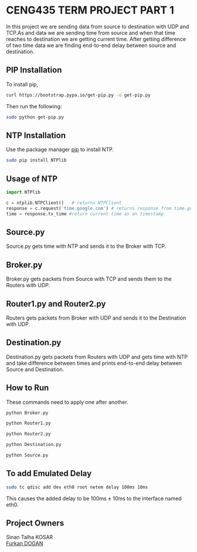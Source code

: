 # CENG435 TERM PROJECT PART 1


In this project we are sending data from source to destination with UDP and TCP.As and data we are sending time from source and when that time reaches to destination we are getting current time. After getting difference of two time data we are finding end-to-end delay between source and destination.

## PIP Installation

To install pip,

```bash
curl https://bootstrap.pypa.io/get-pip.py -o get-pip.py
```
Then run the following:

```bash
sudo python get-pip.py
```

## NTP Installation
Use the package manager [pip](https://pip.pypa.io/en/stable/) to install NTP.

```bash
sudo pip install NTPlib
```


## Usage of NTP

```python
import NTPlib

c = ntplib.NTPClient()   # returns NTPClient
response = c.request('time.google.com') # returns response from time.google.com
time = response.tx_time #return current time as an timestamp
```

## Source.py

Source.py gets time with NTP and sends it to the Broker with TCP.

## Broker.py

Broker.py gets packets from Source with TCP and sends them to the Routers with UDP.

## Router1.py and Router2.py

Routers gets packets from Broker with UDP and sends it to the Destination with UDP.

## Destination.py

Destination.py gets packets from Routers with UDP and gets time with NTP and take difference between times and prints end-to-end delay between Source and Destination.

## How to Run

These commands need to apply one after another.

```bash
python Broker.py

```
```bash
python Router1.py

```
```bash
python Router2.py

```
```bash
python Destination.py

```
```bash
python Source.py

```

## To add Emulated Delay

```bash
sudo tc qdisc add dev eth0 root netem delay 100ms 10ms
```

This causes the added delay to be 100ms ± 10ms to the interface named eth0.

## Project Owners
Sinan Talha KOSAR  
[Furkan DOGAN](https://github.com/furkandoganktf)
